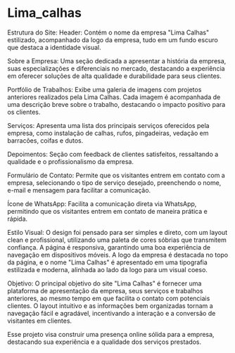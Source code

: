 # Lima_calhas
Estrutura do Site:
Header: Contém o nome da empresa "Lima Calhas" estilizado, acompanhado da logo da empresa, tudo em um fundo escuro que destaca a identidade visual.

Sobre a Empresa: Uma seção dedicada a apresentar a história da empresa, suas especializações e diferenciais no mercado, destacando a experiência em oferecer soluções de alta qualidade e durabilidade para seus clientes.

Portfólio de Trabalhos: Exibe uma galeria de imagens com projetos anteriores realizados pela Lima Calhas. Cada imagem é acompanhada de uma descrição breve sobre o trabalho, destacando o impacto positivo para os clientes.

Serviços: Apresenta uma lista dos principais serviços oferecidos pela empresa, como instalação de calhas, rufos, pingadeiras, vedação em barracões, coifas e dutos.

Depoimentos: Seção com feedback de clientes satisfeitos, ressaltando a qualidade e o profissionalismo da empresa.

Formulário de Contato: Permite que os visitantes entrem em contato com a empresa, selecionando o tipo de serviço desejado, preenchendo o nome, e-mail e mensagem para facilitar a comunicação.

Ícone de WhatsApp: Facilita a comunicação direta via WhatsApp, permitindo que os visitantes entrem em contato de maneira prática e rápida.

Estilo Visual:
O design foi pensado para ser simples e direto, com um layout clean e profissional, utilizando uma paleta de cores sóbrias que transmitem confiança. A página é responsiva, garantindo uma boa experiência de navegação em dispositivos móveis. A logo da empresa é destacada no topo da página, e o nome "Lima Calhas" é apresentado em uma tipografia estilizada e moderna, alinhada ao lado da logo para um visual coeso.

Objetivo:
O principal objetivo do site "Lima Calhas" é fornecer uma plataforma de apresentação da empresa, seus serviços e trabalhos anteriores, ao mesmo tempo em que facilita o contato com potenciais clientes. O layout intuitivo e as informações bem organizadas tornam a navegação fácil e agradável, incentivando a interação e a conversão de visitantes em clientes.

Esse projeto visa construir uma presença online sólida para a empresa, destacando sua experiência e a qualidade dos serviços prestados.
